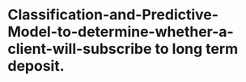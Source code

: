 # Classification-and-Predictive-Model-to-determine-whether-a-client-will-subscribe to long term deposit.
